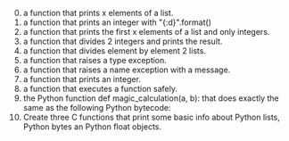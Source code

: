 0.  a function that prints x elements of a list.
1. a function that prints an integer with "{:d}".format()
2. a function that prints the first x elements of a list and only integers.
3.  a function that divides 2 integers and prints the result.
4. a function that divides element by element 2 lists.
5. a function that raises a type exception.
6. a function that raises a name exception with a message.
7.  a function that prints an integer.
8. a function that executes a function safely.
9.  the Python function def magic_calculation(a, b): that does exactly the same as the following Python bytecode:
10. Create three C functions that print some basic info about Python lists, Python bytes an Python float objects. 
